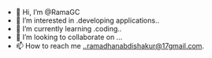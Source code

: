 - 👋 Hi, I’m @RamaGC
- 👀 I’m interested in .developing applications..
- 🌱 I’m currently learning .coding..
- 💞️ I’m looking to collaborate on ...
- 📫 How to reach me ..ramadhanabdishakur@17gmail.com.

<!---
RamaGC/RamaGC is a ✨ special ✨ repository because its `README.md` (this file) appears on your GitHub profile.
You can click the Preview link to take a look at your changes.
--->
